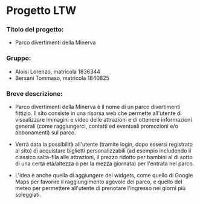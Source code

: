 # Progetto LTW

### Titolo del progetto:
* Parco divertimenti della Minerva

### Gruppo:
* Aloisi Lorenzo, matricola 1836344
* Bersani Tommaso, matricola 1840825

### Breve descrizione: 
* Parco divertimenti della Minerva è il nome di un parco divertimenti fittizio. Il sito consiste in una risorsa web che permette all'utente di visualizzare immagini e video delle attrazioni e di ottenere informazioni generali (come raggiungerci, contatti ed eventuali promozioni e/o abbonamenti) sul parco.  

* Verrà data la possibilità all'utente (tramite login, dopo essersi registrato al sito) di acquistare biglietti personalizzabili (ad esempio includendo il classico salta-fila alle attrazioni, il prezzo ridotto per bambini al di sotto di una certa età/altezza o per la mezza giornata) per l'entrata nel parco.  

* L'idea è anche quella di aggiungere dei widgets, come quello di Google Maps per favorire il raggiungimento agevole del parco, e quello del meteo per permettere all'utente di prenotare l'ingresso nei giorni più soleggiati.  


